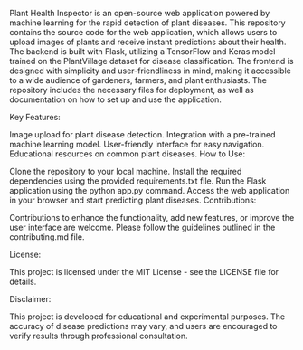 Plant Health Inspector is an open-source web application powered by machine learning for the rapid detection of plant diseases. This repository contains the source code for the web application, which allows users to upload images of plants and receive instant predictions about their health. The backend is built with Flask, utilizing a TensorFlow and Keras model trained on the PlantVillage dataset for disease classification. The frontend is designed with simplicity and user-friendliness in mind, making it accessible to a wide audience of gardeners, farmers, and plant enthusiasts. The repository includes the necessary files for deployment, as well as documentation on how to set up and use the application.

Key Features:

Image upload for plant disease detection.
Integration with a pre-trained machine learning model.
User-friendly interface for easy navigation.
Educational resources on common plant diseases.
How to Use:

Clone the repository to your local machine.
Install the required dependencies using the provided requirements.txt file.
Run the Flask application using the python app.py command.
Access the web application in your browser and start predicting plant diseases.
Contributions:

Contributions to enhance the functionality, add new features, or improve the user interface are welcome. Please follow the guidelines outlined in the contributing.md file.

License:

This project is licensed under the MIT License - see the LICENSE file for details.

Disclaimer:

This project is developed for educational and experimental purposes. The accuracy of disease predictions may vary, and users are encouraged to verify results through professional consultation.
